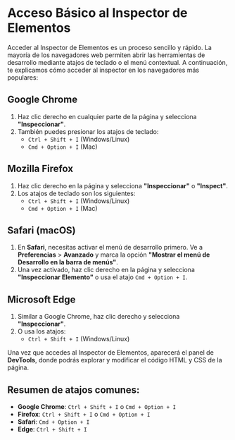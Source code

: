# Acceso Básico al Inspector de Elementos

Acceder al Inspector de Elementos es un proceso sencillo y rápido. La mayoría de los navegadores web permiten abrir las herramientas de desarrollo mediante atajos de teclado o el menú contextual. A continuación, te explicamos cómo acceder al inspector en los navegadores más populares:

## Google Chrome
1. Haz clic derecho en cualquier parte de la página y selecciona **"Inspeccionar"**.
2. También puedes presionar los atajos de teclado:
   - `Ctrl + Shift + I` (Windows/Linux)
   - `Cmd + Option + I` (Mac)

## Mozilla Firefox
1. Haz clic derecho en la página y selecciona **"Inspeccionar"** o **"Inspect"**.
2. Los atajos de teclado son los siguientes:
   - `Ctrl + Shift + I` (Windows/Linux)
   - `Cmd + Option + I` (Mac)

## Safari (macOS)
1. En **Safari**, necesitas activar el menú de desarrollo primero. Ve a **Preferencias** > **Avanzado** y marca la opción **"Mostrar el menú de Desarrollo en la barra de menús"**.
2. Una vez activado, haz clic derecho en la página y selecciona **"Inspeccionar Elemento"** o usa el atajo `Cmd + Option + I`.

## Microsoft Edge
1. Similar a Google Chrome, haz clic derecho y selecciona **"Inspeccionar"**.
2. O usa los atajos:
   - `Ctrl + Shift + I` (Windows/Linux)

Una vez que accedes al Inspector de Elementos, aparecerá el panel de **DevTools**, donde podrás explorar y modificar el código HTML y CSS de la página.

## Resumen de atajos comunes:
- **Google Chrome**: `Ctrl + Shift + I` o `Cmd + Option + I`
- **Firefox**: `Ctrl + Shift + I` o `Cmd + Option + I`
- **Safari**: `Cmd + Option + I`
- **Edge**: `Ctrl + Shift + I`
